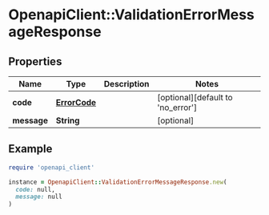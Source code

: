 # OpenapiClient::ValidationErrorMessageResponse

## Properties

| Name | Type | Description | Notes |
| ---- | ---- | ----------- | ----- |
| **code** | [**ErrorCode**](ErrorCode.md) |  | [optional][default to &#39;no_error&#39;] |
| **message** | **String** |  | [optional] |

## Example

```ruby
require 'openapi_client'

instance = OpenapiClient::ValidationErrorMessageResponse.new(
  code: null,
  message: null
)
```


